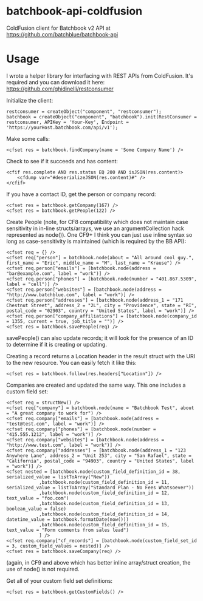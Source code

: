 batchbook-api-coldfusion
========================

ColdFusion client for Batchbook v2 API at https://github.com/batchblue/batchbook-api


Usage
========================
I wrote a helper library for interfacing with REST APIs from ColdFusion.  It's required and you can download it here:
https://github.com/ghidinelli/restconsumer

Initialize the client:

	restconsumer = createObject("component", "restconsumer");
	batchbook = createObject("component", "batchbook").init(RestConsumer = restconsumer, APIKey = 'Your-Key', Endpoint = 'https://yourHost.batchbook.com/api/v1');

Make some calls:

	<cfset res = batchbook.findCompany(name = 'Some Company Name') />

Check to see if it succeeds and has content:

	<cfif res.complete AND res.status EQ 200 AND isJSON(res.content)>
		<cfdump var="#deserializeJSON(res.content)#" />
	</cfif>

If you have a contact ID, get the person or company record:

	<cfset res = batchbook.getCompany(167) />
	<cfset res = batchbook.getPeople(122) />



Create People (note, for CF8 compatibility which does not maintain case sensitivity in in-line structs/arrays, we use an argumentCollection hack represented as node()).  One CF9+ I think you can just use inline syntax so long as case-sensitivity is maintained (which is required by the BB API):

	<cfset req = {} />
	<cfset req["person"] = batchbook.node(about = "All around cool guy.", first_name = "Eric", middle_name = "M", last_name = "Krause") />
	<cfset req.person["emails"] = [batchbook.node(address = "bar@example.com", label = "work")] />
	<cfset req.person["phones"] = [batchbook.node(number = "401.867.5309", label = "cell")] />
	<cfset req.person["websites"] = [batchbook.node(address = "http://www.batchblue.com", label = "work")] />
	<cfset req.person["addresses"] = [batchbook.node(address_1 = "171 Chestnut Street", address_2 = "2L", city = "Providence", state = "RI", postal_code = "02903", country = "United States", label = "work")] />
	<cfset req.person["company_affiliations"] = [batchbook.node(company_id = 1355, current = true, job_title = "")] />
	<cfset res = batchbook.savePeople(req) />

savePeople() can also update records; it will look for the presence of an ID to determine if it is creating or updating.

Creating a record returns a Location header in the result struct with the URI to the new resource.  You can easily fetch it like this:

	<cfset res = batchbook.follow(res.headers["Location"]) />

Companies are created and updated the same way.  This one includes a custom field set:

	<cfset req = structNew() />
	<cfset req["company"] = batchbook.node(name = "Batchbook Test", about = "A great company to work for") />
	<cfset req.company["emails"] = [batchbook.node(address = "test@test.com", label = "work")] />
	<cfset req.company["phones"] = [batchbook.node(number = "415.555.1212", label = "work")] />
	<cfset req.company["websites"] = [batchbook.node(address = "http://www.test.com", label = "work")] />
	<cfset req.company["addresses"] = [batchbook.node(address_1 = "123 Anywhere Lane", address_2 = "Unit 253", city = "San Rafael", state = "California", postal_code = "94903", country = "United States", label = "work")] />
	<cfset nested = [batchbook.node(custom_field_definition_id = 38, serialized_value = listToArray("New"))
				,batchbook.node(custom_field_definition_id = 11, serialized_value = listToArray("Standard Plan - No Fees Whatsoever"))
				,batchbook.node(custom_field_definition_id = 12, text_value = "foo.com")
				,batchbook.node(custom_field_definition_id = 13, boolean_value = false)
				,batchbook.node(custom_field_definition_id = 14, datetime_value = batchbook.formatDate(now()))
				,batchbook.node(custom_field_definition_id = 15, text_value = "Form comments from sales lead")
				] />
	<cfset req.company["cf_records"] = [batchbook.node(custom_field_set_id = 3, custom_field_values = nested)] />
	<cfset res = batchbook.saveCompany(req) />

(again, in CF9 and above which has better inline array/struct creation, the use of node() is not required.


Get all of your custom field set definitions:

	<cfset res = batchbook.getCustomFields() />

